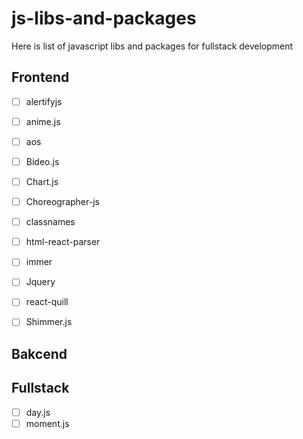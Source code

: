 # js-libs-and-packages
Here is list of javascript libs and packages for fullstack development

## Frontend
- [ ] alertifyjs 
- [ ] anime.js
- [ ] aos
- [ ] Bideo.js
- [ ] Chart.js 
- [ ] Choreographer-js
- [ ] classnames
- [ ] html-react-parser
- [ ] immer
- [ ] Jquery
- [ ] react-quill
- [ ] Shimmer.js


## Bakcend

## Fullstack
- [ ] day.js
- [ ] moment.js 
